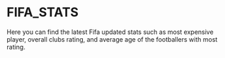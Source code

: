 # FIFA_STATS
Here you can find the latest Fifa updated stats such as most expensive player, overall clubs rating, and average age of the footballers with most rating.


